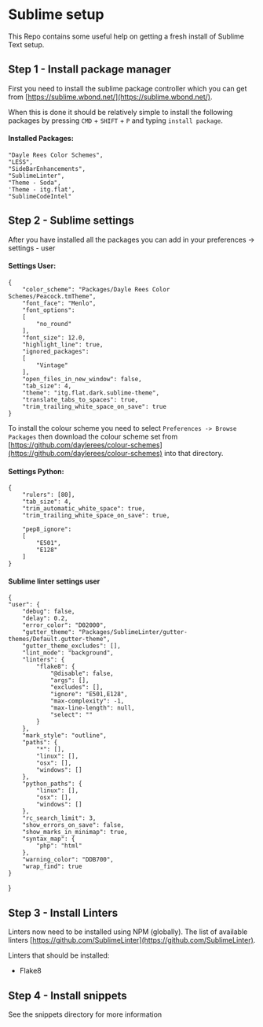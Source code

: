 # Sublime setup

This Repo contains some useful help on getting a fresh install of Sublime Text setup.

## Step 1 - Install package manager

First you need to install the sublime package controller which you can get from [https://sublime.wbond.net/](https://sublime.wbond.net/).

When this is done it should be relatively simple to install the following packages by pressing `CMD` + `SHIFT` + `P` and typing `install package`. 

#### Installed Packages:

    "Dayle Rees Color Schemes",
    "LESS",
    "SideBarEnhancements",
    "SublimeLinter",
    "Theme - Soda",
    'Theme - itg.flat',
    "SublimeCodeIntel"
    

## Step 2 - Sublime settings

After you have installed all the packages you can add in your preferences -> settings - user

#### Settings User:

	{
		"color_scheme": "Packages/Dayle Rees Color Schemes/Peacock.tmTheme",
		"font_face": "Menlo",
		"font_options":
		[
			"no_round"
		],
		"font_size": 12.0,
		"highlight_line": true,
		"ignored_packages":
		[
			"Vintage"
		],
		"open_files_in_new_window": false,
		"tab_size": 4,
		"theme": "itg.flat.dark.sublime-theme",
		"translate_tabs_to_spaces": true,
		"trim_trailing_white_space_on_save": true
	}

To install the colour scheme you need to select `Preferences -> Browse Packages` then download the colour scheme set from [https://github.com/daylerees/colour-schemes](https://github.com/daylerees/colour-schemes) into that directory.

#### Settings Python:

	{
	    "rulers": [80],
	    "tab_size": 4,
	    "trim_automatic_white_space": true,
	    "trim_trailing_white_space_on_save": true,
	
	    "pep8_ignore":
	    [
	        "E501",
	        "E128"
	    ]
	}

#### Sublime linter settings user

	{
    "user": {
        "debug": false,
        "delay": 0.2,
        "error_color": "D02000",
        "gutter_theme": "Packages/SublimeLinter/gutter-themes/Default.gutter-theme",
        "gutter_theme_excludes": [],
        "lint_mode": "background",
        "linters": {
            "flake8": {
                "@disable": false,
                "args": [],
                "excludes": [],
                "ignore": "E501,E128",
                "max-complexity": -1,
                "max-line-length": null,
                "select": ""
            }
        },
        "mark_style": "outline",
        "paths": {
            "*": [],
            "linux": [],
            "osx": [],
            "windows": []
        },
        "python_paths": {
            "linux": [],
            "osx": [],
            "windows": []
        },
        "rc_search_limit": 3,
        "show_errors_on_save": false,
        "show_marks_in_minimap": true,
        "syntax_map": {
            "php": "html"
        },
        "warning_color": "DDB700",
        "wrap_find": true
    }
}

## Step 3 - Install Linters

Linters now need to be installed using NPM (globally). The list of available linters [https://github.com/SublimeLinter](https://github.com/SublimeLinter).

Linters that should be installed:

- Flake8

	
## Step 4 - Install snippets

See the snippets directory for more information
